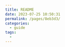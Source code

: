 ```yaml
---
title: README
date: 2023-07-25 10:50:31
permalink: /pages/8eb3d3/
categories:
  - guide
tags:
  - 
---
```

